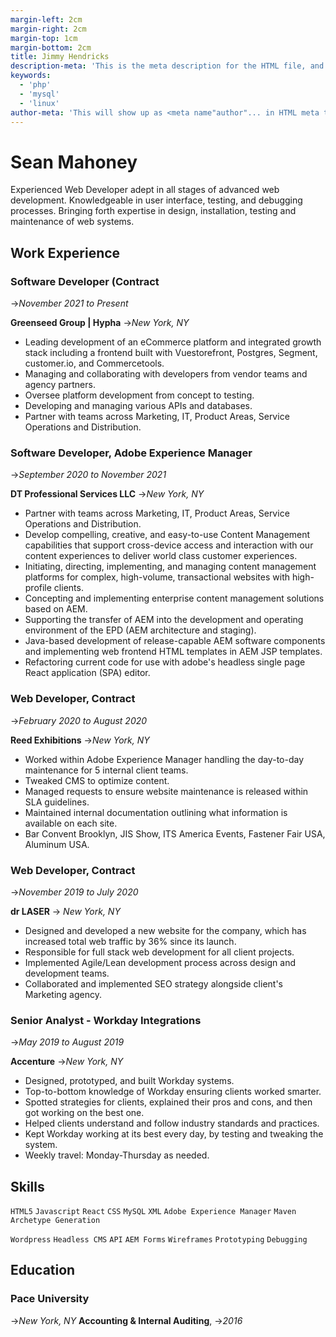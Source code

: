 ```yaml
---
margin-left: 2cm
margin-right: 2cm
margin-top: 1cm
margin-bottom: 2cm
title: Jimmy Hendricks
description-meta: 'This is the meta description for the HTML file, and one day the PDF file, for better SEO?'
keywords: 
  - 'php' 
  - 'mysql' 
  - 'linux'
author-meta: 'This will show up as <meta name"author"... in HTML meta tags:'
---
```

# **Sean Mahoney**
Experienced Web Developer adept in all stages of advanced web development. Knowledgeable in user interface, testing, and debugging processes. Bringing forth expertise in design, installation, testing and maintenance of web systems.

## Work Experience

### Software Developer (Contract
->_November 2021 to Present_

**Greenseed Group | Hypha**
->_New York, NY_

- Leading development of an eCommerce platform and integrated growth stack including a frontend built with Vuestorefront, Postgres, Segment, customer.io, and Commercetools.
- Managing and collaborating with developers from vendor teams and agency partners.
- Oversee platform development from concept to testing.
- Developing and managing various APIs and databases.
- Partner with teams across Marketing, IT, Product Areas, Service Operations and Distribution.

### Software Developer, Adobe Experience Manager
->_September 2020 to November 2021_

**DT Professional Services LLC**
->_New York, NY_

- Partner with teams across Marketing, IT, Product Areas, Service Operations and Distribution.
- Develop compelling, creative, and easy-to-use Content Management capabilities that support cross-device access and interaction with our content experiences to deliver world class customer experiences.
- Initiating, directing, implementing, and managing content management platforms for complex, high-volume, transactional websites with high-profile clients.
- Concepting and implementing enterprise content management solutions based on AEM.
- Supporting the transfer of AEM into the development and operating environment of the EPD (AEM architecture and staging). 
- Java-based development of release-capable AEM software components and implementing web frontend HTML templates in AEM JSP templates.
- Refactoring current code for use with adobe's headless single page React application (SPA) editor.

### Web Developer, Contract
->_February 2020 to August 2020_

**Reed Exhibitions**
->_New York, NY_

- Worked within Adobe Experience Manager handling the day-to-day maintenance for 5 internal client teams.
- Tweaked CMS to optimize content.
- Managed requests to ensure website maintenance is released within SLA guidelines. 
- Maintained internal documentation outlining what information is available on each site.
- Bar Convent Brooklyn, JIS Show, ITS America Events, Fastener Fair USA, Aluminum USA.

### Web Developer, Contract
->_November 2019 to July 2020_

**dr LASER**
-> _New York, NY_

- Designed and developed a new website for the company, which has increased total web traffic by 36% since its launch. 
- Responsible for full stack web development for all client projects.
- Implemented Agile/Lean development process across design and development teams. 
- Collaborated and implemented SEO strategy alongside client's Marketing agency.

### Senior Analyst - Workday Integrations
->_May 2019 to August 2019_

**Accenture**
->_New York, NY_

- Designed, prototyped, and built Workday systems.
- Top-to-bottom knowledge of Workday ensuring clients worked smarter.
- Spotted strategies for clients, explained their pros and cons, and then got working on the best one.
- Helped clients understand and follow industry standards and practices.
- Kept Workday working at its best every day, by testing and tweaking the system.
- Weekly travel: Monday-Thursday as needed.

## Skills

`HTML5` `Javascript` `React` `CSS` `MySQL` `XML` `Adobe Experience Manager` `Maven Archetype Generation` 

`Wordpress` `Headless CMS` `API` `AEM Forms` `Wireframes` `Prototyping` `Debugging`

## Education

### Pace University
->_New York, NY_
**Accounting & Internal Auditing**, 
->_2016_
###
 
